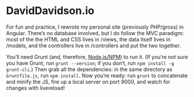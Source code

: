 DavidDavidson.io
================

For fun and practice, I rewrote my personal site (previously PHP/gross) in Angular. There&rsquo;s no database involved, but I do follow the MVC paradigm: most of the the HTML and CSS lives in /views, the data itself lives in /models, and the controllers live in /controllers and put the two together.

You&rsquo;ll need Grunt (and, therefore, <a href="http://nodejs.org/" target="_blank">Node.js/NPM</a>) to run it. (If you&rsquo;re not sure you have Grunt, run `grunt --version`; if you don&rsquo;t, run `npm install -g grunt-cli`.) Then grab all the dependencies: in the same directory as `Gruntfile.js`, run `npm install`. Now you&rsquo;re ready: run `grunt` to concatenate and minify the JS, fire up a local server on port 9000, and watch for changes with livereload!